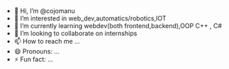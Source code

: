 - 👋 Hi, I’m @cojomanu
- 👀 I’m interested in web_dev,automatics/robotics,IOT
- 🌱 I’m currently learning webdev(both frontend,backend),OOP C++ , C#
- 💞️ I’m looking to collaborate on internships
- 📫 How to reach me ...
- 😄 Pronouns: ...
- ⚡ Fun fact: ...

<!---
cojomanu/cojomanu is a ✨ special ✨ repository because its `README.md` (this file) appears on your GitHub profile.
You can click the Preview link to take a look at your changes.
--->
